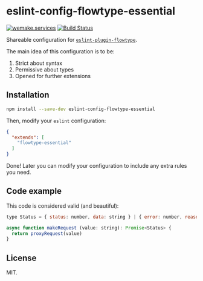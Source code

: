 # eslint-config-flowtype-essential

[![wemake.services](https://img.shields.io/badge/style-wemake.services-green.svg?label=&logo=data%3Aimage%2Fpng%3Bbase64%2CiVBORw0KGgoAAAANSUhEUgAAABAAAAAQCAMAAAAoLQ9TAAAABGdBTUEAALGPC%2FxhBQAAAAFzUkdCAK7OHOkAAAAbUExURQAAAAAAAAAAAAAAAAAAAAAAAAAAAAAAAP%2F%2F%2F5TvxDIAAAAIdFJOUwAjRA8xXANAL%2Bv0SAAAADNJREFUGNNjYCAIOJjRBdBFWMkVQeGzcHAwksJnAPPZGOGAASzPzAEHEGVsLExQwE7YswCb7AFZSF3bbAAAAABJRU5ErkJggg%3D%3D)](http://wemake.services) [![Build Status](https://travis-ci.org/wemake-services/eslint-config-flowtype-essential.svg?branch=master)](https://travis-ci.org/wemake-services/eslint-config-flowtype-essential)

Shareable configuration for [`eslint-plugin-flowtype`](https://github.com/gajus/eslint-plugin-flowtype).

The main idea of this configuration is to be:

1. Strict about syntax
2. Permissive about types
3. Opened for further extensions


## Installation

```bash
npm install --save-dev eslint-config-flowtype-essential
```

Then, modify your `eslint` configuration:

```json
{
  "extends": [
    "flowtype-essential"
  ]
}
```

Done! Later you can modify your configuration to include any extra rules you need.


## Code example

This code is considered valid (and beautiful):

```js
type Status = { status: number, data: string } | { error: number, reason: string }

async function makeRequest (value: string): Promise<Status> {
  return proxyRequest(value)
}
```


## License

MIT.
